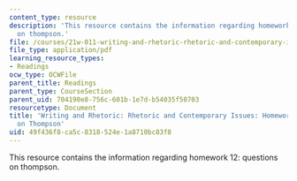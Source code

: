 ```yaml
---
content_type: resource
description: 'This resource contains the information regarding homework 12: questions
  on thompson.'
file: /courses/21w-011-writing-and-rhetoric-rhetoric-and-contemporary-issues-fall-2015/49f436f8ca5c8318524e1a8710bc83f8_MIT21W_011F15_HW12.pdf
file_type: application/pdf
learning_resource_types:
- Readings
ocw_type: OCWFile
parent_title: Readings
parent_type: CourseSection
parent_uid: 704190e8-756c-601b-1e7d-b54035f50703
resourcetype: Document
title: 'Writing and Rhetoric: Rhetoric and Contemporary Issues: Homework 12: Questions
  on Thompson'
uid: 49f436f8-ca5c-8318-524e-1a8710bc83f8
---
```

This resource contains the information regarding homework 12: questions on thompson.

